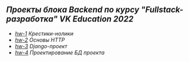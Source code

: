 ## *Проекты блока Backend по курсу "Fullstack-разработка" VK Education 2022*
- [*hw-1*](https://github.com/ISkalchenkov/2022-2-VK-EDU-FS-Backend-I-Skalchenkov/tree/master/hw-1) *Крестики-нолики*
- [*hw-2*](https://github.com/ISkalchenkov/2022-2-VK-EDU-FS-Backend-I-Skalchenkov/tree/master/hw-2) *Основы HTTP*
- [*hw-3*](https://github.com/ISkalchenkov/2022-2-VK-EDU-FS-Backend-I-Skalchenkov/tree/master/hw-3) *Django-проект*
- [*hw-4*](https://github.com/ISkalchenkov/2022-2-VK-EDU-FS-Backend-I-Skalchenkov/tree/master/hw-4) *Проектирование БД проекта*